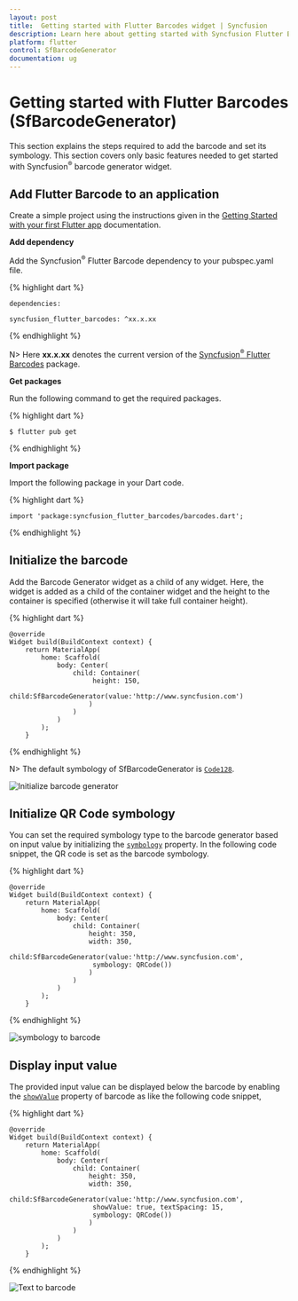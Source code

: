 ```yaml
---
layout: post
title: 	Getting started with Flutter Barcodes widget | Syncfusion
description: Learn here about getting started with Syncfusion Flutter Barcodes (SfBarcodeGenerator) widget, its elements, and more.
platform: flutter
control: SfBarcodeGenerator
documentation: ug
---
```


# Getting started with Flutter Barcodes (SfBarcodeGenerator)

This section explains the steps required to add the barcode and set its symbology. This section covers only basic features needed to get started with Syncfusion<sup>&reg;</sup> barcode generator widget. 


## Add Flutter Barcode to an application

Create a simple project using the instructions given in the [Getting Started with your first Flutter app](https://docs.flutter.dev/get-started/test-drive#choose-your-ide) documentation.

**Add dependency**

Add the Syncfusion<sup>&reg;</sup> Flutter Barcode dependency to your pubspec.yaml file.

{% highlight dart %} 

    dependencies:

    syncfusion_flutter_barcodes: ^xx.x.xx

{% endhighlight %}

N> Here **xx.x.xx** denotes the current version of the [Syncfusion<sup>&reg;</sup> Flutter Barcodes](https://pub.dev/packages/syncfusion_flutter_barcodes/versions) package.

**Get packages**

Run the following command to get the required packages.

{% highlight dart %} 

    $ flutter pub get

{% endhighlight %}

**Import package**

Import the following package in your Dart code.

{% highlight dart %} 

    import 'package:syncfusion_flutter_barcodes/barcodes.dart';

{% endhighlight %}

## Initialize the barcode

Add the Barcode Generator widget as a child of any widget. Here, the widget is added as a child of the container widget and the height to the container is specified (otherwise it will take full container height).

{% highlight dart %} 

    @override
    Widget build(BuildContext context) {
        return MaterialApp(
            home: Scaffold(
                body: Center(
                    child: Container(
                         height: 150,
                        child:SfBarcodeGenerator(value:'http://www.syncfusion.com')
                        )
                    )
                )      
            );
        }

{% endhighlight %}

N> The default symbology of SfBarcodeGenerator is [`Code128`](https://pub.dev/documentation/syncfusion_flutter_barcodes/latest/barcodes/Code128-class.html).

![Initialize barcode generator](images/getting-started/getting_started1.jpg)

## Initialize QR Code symbology

You can set the required symbology type to the barcode generator based on input value by initializing the [`symbology`](https://pub.dev/documentation/syncfusion_flutter_barcodes/latest/barcodes/Symbology-class.html) property. In the following code snippet, the QR code is set as the barcode symbology.

{% highlight dart %} 

    @override
    Widget build(BuildContext context) {
        return MaterialApp(
            home: Scaffold(
                body: Center(
                    child: Container(
                        height: 350,
                        width: 350,
                        child:SfBarcodeGenerator(value:'http://www.syncfusion.com',
                         symbology: QRCode())
                        )
                    )
                )      
            );
        }

{% endhighlight %}

![symbology to barcode](images/getting-started/getting_started2.jpg)

## Display input value

The provided input value can be displayed below the barcode by enabling the [`showValue`](https://pub.dev/documentation/syncfusion_flutter_barcodes/latest/barcodes/SfBarcodeGenerator/showValue.html) property of barcode as like the following code snippet,

{% highlight dart %} 

    @override
    Widget build(BuildContext context) {
        return MaterialApp(
            home: Scaffold(
                body: Center(
                    child: Container(
                        height: 350,
                        width: 350,
                        child:SfBarcodeGenerator(value:'http://www.syncfusion.com',
                         showValue: true, textSpacing: 15,
                         symbology: QRCode())
                        )
                    )
                )      
            );
        }

{% endhighlight %}

![Text to barcode](images/getting-started/getting_started3.jpg)


